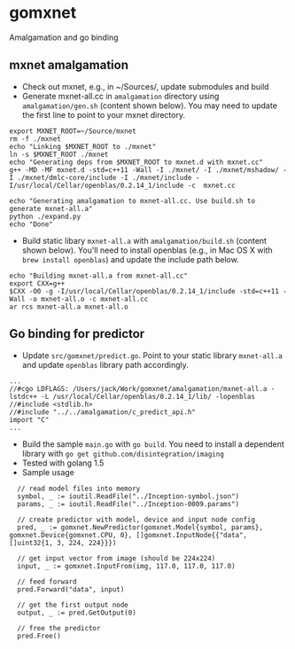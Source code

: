 # gomxnet
Amalgamation and go binding

## mxnet amalgamation
 * Check out mxnet, e.g., in ~/Sources/, update submodules and build
 * Generate mxnet-all.cc in ```amalgamation``` directory using ```amalgamation/gen.sh``` (content shown below). You may need to update the first line to point to your mxnet directory.
```
export MXNET_ROOT=~/Source/mxnet
rm -f ./mxnet
echo "Linking $MXNET_ROOT to ./mxnet"
ln -s $MXNET_ROOT ./mxnet
echo "Generating deps from $MXNET_ROOT to mxnet.d with mxnet.cc"
g++ -MD -MF mxnet.d -std=c++11 -Wall -I ./mxnet/ -I ./mxnet/mshadow/ -I ./mxnet/dmlc-core/include -I ./mxnet/include -I/usr/local/Cellar/openblas/0.2.14_1/include -c  mxnet.cc

echo "Generating amalgamation to mxnet-all.cc. Use build.sh to generate mxnet-all.a"
python ./expand.py
echo "Done"
```
 * Build static libary ```mxnet-all.a``` with ```amalgamation/build.sh``` (content shown below). You'll need to install openblas (e.g., in Mac OS X with ```brew install openblas```) and update the include path below.
```
echo "Building mxnet-all.a from mxnet-all.cc"
export CXX=g++
$CXX -O0 -g -I/usr/local/Cellar/openblas/0.2.14_1/include -std=c++11 -Wall -o mxnet-all.o -c mxnet-all.cc 
ar rcs mxnet-all.a mxnet-all.o
```

## Go binding for predictor
 * Update ```src/gomxnet/predict.go```. Point to your static library ```mxnet-all.a``` and update ```openblas``` library path accordingly.
```
...
//#cgo LDFLAGS: /Users/jack/Work/gomxnet/amalgamation/mxnet-all.a -lstdc++ -L /usr/local/Cellar/openblas/0.2.14_1/lib/ -lopenblas
//#include <stdlib.h>
//#include "../../amalgamation/c_predict_api.h"
import "C"
...
```
 * Build the sample ```main.go``` with ```go build```. You need to install a dependent library with ```go get github.com/disintegration/imaging```
 * Tested with golang 1.5
 * Sample usage
```
  // read model files into memory
  symbol, _ := ioutil.ReadFile("../Inception-symbol.json")
  params, _ := ioutil.ReadFile("../Inception-0009.params")
  
  // create predictor with model, device and input node config
  pred, _ := gomxnet.NewPredictor(gomxnet.Model{symbol, params}, gomxnet.Device{gomxnet.CPU, 0}, []gomxnet.InputNode{{"data", []uint32{1, 3, 224, 224}}})

  // get input vector from image (should be 224x224)
  input, _ := gomxnet.InputFrom(img, 117.0, 117.0, 117.0)
  
  // feed forward
  pred.Forward("data", input)
  
  // get the first output node
  output, _ := pred.GetOutput(0)
  
  // free the predictor
  pred.Free()

```
